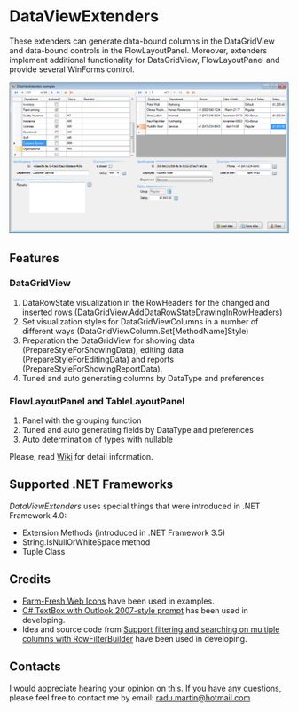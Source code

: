 # DataViewExtenders

These extenders can generate data-bound columns in the DataGridView and data-bound controls in the FlowLayoutPanel. Moreover, extenders implement additional functionality for DataGridView, FlowLayoutPanel and provide several WinForms control.

![Early preview](Media/img_01.png)

## Features

### DataGridView

1. DataRowState visualization in the RowHeaders for the changed and inserted rows (DataGridView.AddDataRowStateDrawingInRowHeaders)
2. Set visualization styles for DataGridViewColumns in a number of different ways (DataGridViewColumn.Set[MethodName]Style)
3. Preparation the DataGridView for showing data (PrepareStyleForShowingData), editing data (PrepareStyleForEditingData) and reports (PrepareStyleForShowingReportData).
4. Tuned and auto generating columns by DataType and preferences

### FlowLayoutPanel and TableLayoutPanel

1. Panel with the grouping function
2. Tuned and auto generating fields by DataType and preferences
3. Auto determination of types with nullable

Please, read [Wiki](../../wiki) for detail information.

## Supported .NET Frameworks

_DataViewExtenders_ uses special things that were introduced in .NET Framework 4.0: 
- Extension Methods (introduced in .NET Framework 3.5)
- String.IsNullOrWhiteSpace method
- Tuple Class

## Credits

- [Farm-Fresh Web Icons](http://www.fatcow.com/free-icons) have been used in examples.
- [C# TextBox with Outlook 2007-style prompt](https://www.codeproject.com/Articles/15954/C-TextBox-with-Outlook-style-prompt) has been used in developing.
- Idea and source code from [Support filtering and searching on multiple columns with RowFilterBuilder](https://www.codeproject.com/Articles/14640/Support-filtering-and-searching-on-multiple-column) have been used in developing.

## Contacts

I would appreciate hearing your opinion on this. If you have any questions, please feel free to contact me by email: [radu.martin@hotmail.com](mailto://radu.martin@hotmail.com)
